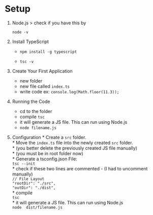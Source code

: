 # Setup

1. Node.js > check if you have this by 

    ``node -v``

2. Install TypeScript

    * ```npm install -g typescript ```  

    * ```tsc -v```

3. Create Your First Application

    * new folder
    * new file called `index.ts`
    * write code ex:    ```console.log(Math.floor(11.3));```

4.  Running the Code

    * cd to the folder 
    * compile   ```tsc```
    * it will generate a JS file. This can run using Node.js
    * ```node filename.js```

5.   Configuration
    * Create a `src` folder.  
    * Move the `index.ts` file into the newly created `src` folder.   
    * (you better delete the previously created JS file manually)  
    * (you must be in root folder now)  
    * Generate a tsconfig.json File:    
             ```tsc --init```  
    * check if these two lines are commented - (I had to uncomment manually)  
        ```// File Layout   ```  
        ```"rootDir": "./src",```  
        ```"outDir": "./dist",```  
    *  compile    
    ```tsc```  
    *  it will generate a JS file. This can run using Node.js    
        ```node  dist/filename.js```      